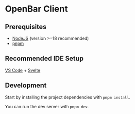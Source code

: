 # OpenBar Client

## Prerequisites

- [NodeJS](https://nodejs.org/en/) (version >=18 recommended)
- [pnpm](https://pnpm.io/)

## Recommended IDE Setup

[VS Code](https://code.visualstudio.com/) + [Svelte](https://marketplace.visualstudio.com/items?itemName=svelte.svelte-vscode)

## Development

Start by installing the project dependencies with `pnpm install`.

You can run the dev server with `pnpm dev`.
